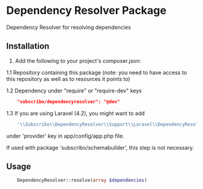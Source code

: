 # Dependency Resolver Package

Dependency Resolver for resolving dependencies

## Installation

1. Add the following to your project's composer.json:

1.1 Repository containing this package (note: you need to have access to this repository as well as to resources it points to)

1.2 Dependency under "require" or "require-dev" keys

```json
    "subscribo/dependencyresolver": "@dev"
```

1.3 If you are using Laravel (4.2), you might want to add

```php
    '\\Subscribo\\DependencyResolver\\Support\\Laravel\\DependencyResolverServiceProvider',
```

under 'provider' key in app/config/app.php file.

If used with package 'subscribo/schemabuilder', this step is not necessary.

## Usage

```php
    DependencyResolver::resolve(array $dependencies)
```
